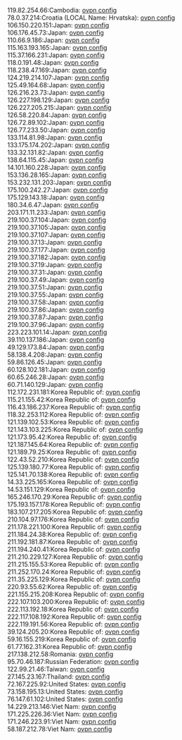 119.82.254.66:Cambodia: [ovpn config](vpn/119_82_254_66.ovpn)  
78.0.37.214:Croatia (LOCAL Name: Hrvatska): [ovpn config](vpn/78_0_37_214.ovpn)  
106.150.220.151:Japan: [ovpn config](vpn/106_150_220_151.ovpn)  
106.176.45.73:Japan: [ovpn config](vpn/106_176_45_73.ovpn)  
110.66.9.186:Japan: [ovpn config](vpn/110_66_9_186.ovpn)  
115.163.193.165:Japan: [ovpn config](vpn/115_163_193_165.ovpn)  
115.37.166.231:Japan: [ovpn config](vpn/115_37_166_231.ovpn)  
118.0.191.48:Japan: [ovpn config](vpn/118_0_191_48.ovpn)  
118.238.47.169:Japan: [ovpn config](vpn/118_238_47_169.ovpn)  
124.219.214.107:Japan: [ovpn config](vpn/124_219_214_107.ovpn)  
125.49.164.68:Japan: [ovpn config](vpn/125_49_164_68.ovpn)  
126.216.23.73:Japan: [ovpn config](vpn/126_216_23_73.ovpn)  
126.227.198.129:Japan: [ovpn config](vpn/126_227_198_129.ovpn)  
126.227.205.215:Japan: [ovpn config](vpn/126_227_205_215.ovpn)  
126.58.220.84:Japan: [ovpn config](vpn/126_58_220_84.ovpn)  
126.72.89.102:Japan: [ovpn config](vpn/126_72_89_102.ovpn)  
126.77.233.50:Japan: [ovpn config](vpn/126_77_233_50.ovpn)  
133.114.81.98:Japan: [ovpn config](vpn/133_114_81_98.ovpn)  
133.175.174.202:Japan: [ovpn config](vpn/133_175_174_202.ovpn)  
133.32.131.82:Japan: [ovpn config](vpn/133_32_131_82.ovpn)  
138.64.115.45:Japan: [ovpn config](vpn/138_64_115_45.ovpn)  
14.101.160.228:Japan: [ovpn config](vpn/14_101_160_228.ovpn)  
153.136.28.165:Japan: [ovpn config](vpn/153_136_28_165.ovpn)  
153.232.131.203:Japan: [ovpn config](vpn/153_232_131_203.ovpn)  
175.100.242.27:Japan: [ovpn config](vpn/175_100_242_27.ovpn)  
175.129.143.18:Japan: [ovpn config](vpn/175_129_143_18.ovpn)  
180.34.6.47:Japan: [ovpn config](vpn/180_34_6_47.ovpn)  
203.171.11.233:Japan: [ovpn config](vpn/203_171_11_233.ovpn)  
219.100.37.104:Japan: [ovpn config](vpn/219_100_37_104.ovpn)  
219.100.37.105:Japan: [ovpn config](vpn/219_100_37_105.ovpn)  
219.100.37.107:Japan: [ovpn config](vpn/219_100_37_107.ovpn)  
219.100.37.13:Japan: [ovpn config](vpn/219_100_37_13.ovpn)  
219.100.37.177:Japan: [ovpn config](vpn/219_100_37_177.ovpn)  
219.100.37.182:Japan: [ovpn config](vpn/219_100_37_182.ovpn)  
219.100.37.19:Japan: [ovpn config](vpn/219_100_37_19.ovpn)  
219.100.37.31:Japan: [ovpn config](vpn/219_100_37_31.ovpn)  
219.100.37.49:Japan: [ovpn config](vpn/219_100_37_49.ovpn)  
219.100.37.51:Japan: [ovpn config](vpn/219_100_37_51.ovpn)  
219.100.37.55:Japan: [ovpn config](vpn/219_100_37_55.ovpn)  
219.100.37.58:Japan: [ovpn config](vpn/219_100_37_58.ovpn)  
219.100.37.86:Japan: [ovpn config](vpn/219_100_37_86.ovpn)  
219.100.37.87:Japan: [ovpn config](vpn/219_100_37_87.ovpn)  
219.100.37.96:Japan: [ovpn config](vpn/219_100_37_96.ovpn)  
223.223.101.14:Japan: [ovpn config](vpn/223_223_101_14.ovpn)  
39.110.137.186:Japan: [ovpn config](vpn/39_110_137_186.ovpn)  
49.129.173.84:Japan: [ovpn config](vpn/49_129_173_84.ovpn)  
58.138.4.208:Japan: [ovpn config](vpn/58_138_4_208.ovpn)  
59.86.126.45:Japan: [ovpn config](vpn/59_86_126_45.ovpn)  
60.128.102.181:Japan: [ovpn config](vpn/60_128_102_181.ovpn)  
60.65.246.28:Japan: [ovpn config](vpn/60_65_246_28.ovpn)  
60.71.140.129:Japan: [ovpn config](vpn/60_71_140_129.ovpn)  
112.172.231.181:Korea Republic of: [ovpn config](vpn/112_172_231_181.ovpn)  
115.21.155.42:Korea Republic of: [ovpn config](vpn/115_21_155_42.ovpn)  
116.43.186.237:Korea Republic of: [ovpn config](vpn/116_43_186_237.ovpn)  
118.32.253.112:Korea Republic of: [ovpn config](vpn/118_32_253_112.ovpn)  
121.139.102.53:Korea Republic of: [ovpn config](vpn/121_139_102_53.ovpn)  
121.143.103.225:Korea Republic of: [ovpn config](vpn/121_143_103_225.ovpn)  
121.173.95.42:Korea Republic of: [ovpn config](vpn/121_173_95_42.ovpn)  
121.187.145.64:Korea Republic of: [ovpn config](vpn/121_187_145_64.ovpn)  
121.189.79.25:Korea Republic of: [ovpn config](vpn/121_189_79_25.ovpn)  
122.43.52.210:Korea Republic of: [ovpn config](vpn/122_43_52_210.ovpn)  
125.139.180.77:Korea Republic of: [ovpn config](vpn/125_139_180_77.ovpn)  
125.141.70.138:Korea Republic of: [ovpn config](vpn/125_141_70_138.ovpn)  
14.33.225.165:Korea Republic of: [ovpn config](vpn/14_33_225_165.ovpn)  
14.53.151.129:Korea Republic of: [ovpn config](vpn/14_53_151_129.ovpn)  
165.246.170.29:Korea Republic of: [ovpn config](vpn/165_246_170_29.ovpn)  
175.193.157.178:Korea Republic of: [ovpn config](vpn/175_193_157_178.ovpn)  
183.107.217.205:Korea Republic of: [ovpn config](vpn/183_107_217_205.ovpn)  
210.104.97.176:Korea Republic of: [ovpn config](vpn/210_104_97_176.ovpn)  
211.178.221.100:Korea Republic of: [ovpn config](vpn/211_178_221_100.ovpn)  
211.184.24.38:Korea Republic of: [ovpn config](vpn/211_184_24_38.ovpn)  
211.192.181.87:Korea Republic of: [ovpn config](vpn/211_192_181_87.ovpn)  
211.194.240.41:Korea Republic of: [ovpn config](vpn/211_194_240_41.ovpn)  
211.210.229.127:Korea Republic of: [ovpn config](vpn/211_210_229_127.ovpn)  
211.215.155.53:Korea Republic of: [ovpn config](vpn/211_215_155_53.ovpn)  
211.252.170.24:Korea Republic of: [ovpn config](vpn/211_252_170_24.ovpn)  
211.35.225.129:Korea Republic of: [ovpn config](vpn/211_35_225_129.ovpn)  
220.93.55.62:Korea Republic of: [ovpn config](vpn/220_93_55_62.ovpn)  
221.155.215.208:Korea Republic of: [ovpn config](vpn/221_155_215_208.ovpn)  
222.107.103.200:Korea Republic of: [ovpn config](vpn/222_107_103_200.ovpn)  
222.113.192.18:Korea Republic of: [ovpn config](vpn/222_113_192_18.ovpn)  
222.117.108.192:Korea Republic of: [ovpn config](vpn/222_117_108_192.ovpn)  
222.119.191.56:Korea Republic of: [ovpn config](vpn/222_119_191_56.ovpn)  
39.124.205.20:Korea Republic of: [ovpn config](vpn/39_124_205_20.ovpn)  
59.16.155.219:Korea Republic of: [ovpn config](vpn/59_16_155_219.ovpn)  
61.77.162.31:Korea Republic of: [ovpn config](vpn/61_77_162_31.ovpn)  
217.138.212.58:Romania: [ovpn config](vpn/217_138_212_58.ovpn)  
95.70.46.187:Russian Federation: [ovpn config](vpn/95_70_46_187.ovpn)  
122.99.21.46:Taiwan: [ovpn config](vpn/122_99_21_46.ovpn)  
27.145.23.167:Thailand: [ovpn config](vpn/27_145_23_167.ovpn)  
72.167.225.92:United States: [ovpn config](vpn/72_167_225_92.ovpn)  
73.158.195.13:United States: [ovpn config](vpn/73_158_195_13.ovpn)  
76.147.61.102:United States: [ovpn config](vpn/76_147_61_102.ovpn)  
14.229.213.146:Viet Nam: [ovpn config](vpn/14_229_213_146.ovpn)  
171.225.226.36:Viet Nam: [ovpn config](vpn/171_225_226_36.ovpn)  
171.246.223.91:Viet Nam: [ovpn config](vpn/171_246_223_91.ovpn)  
58.187.212.78:Viet Nam: [ovpn config](vpn/58_187_212_78.ovpn)  
